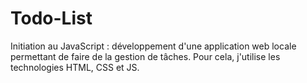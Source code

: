 # Todo-List

Initiation au JavaScript : développement d'une application web locale permettant de faire de la gestion de tâches. Pour cela, j'utilise les technologies HTML, CSS et JS.
